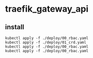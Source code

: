 # traefik_gateway_api

## install
```
kubectl apply -f ./deploy/00_rbac.yaml
kubectl apply -f ./deploy/01_crd.yaml
kubectl apply -f ./deploy/00_rbac.yaml
kubectl apply -f ./deploy/00_rbac.yaml
```
